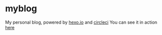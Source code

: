 # myblog
My personal blog, powered by [hexo.io](https://hexo.io/) and [circleci](https://circleci.com/)
You can see it in action [here](https://nmarcetic.github.io/myblog/) 
